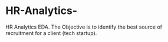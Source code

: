 # HR-Analytics-
HR Analytics EDA. The Objective is to identify the best source of recruitment for a client (tech startup).
